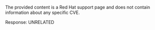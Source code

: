 The provided content is a Red Hat support page and does not contain information about any specific CVE.

Response: UNRELATED